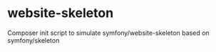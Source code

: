 # website-skeleton
Composer init script to simulate  symfony/website-skeleton based on symfony/skeleton
